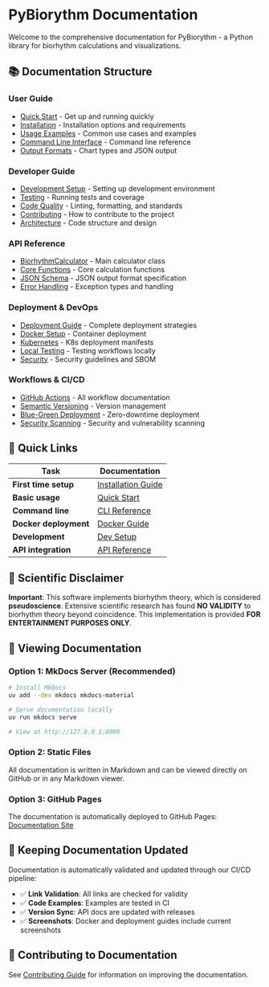 # PyBiorythm Documentation

Welcome to the comprehensive documentation for PyBiorythm - a Python library for biorhythm calculations and visualizations.

## 📚 Documentation Structure

### User Guide
- [Quick Start](user-guide/quick-start.md) - Get up and running quickly
- [Installation](user-guide/installation.md) - Installation options and requirements
- [Usage Examples](user-guide/usage-examples.md) - Common use cases and examples
- [Command Line Interface](user-guide/cli.md) - Command line reference
- [Output Formats](user-guide/output-formats.md) - Chart types and JSON output

### Developer Guide
- [Development Setup](developer-guide/setup.md) - Setting up development environment
- [Testing](developer-guide/testing.md) - Running tests and coverage
- [Code Quality](developer-guide/code-quality.md) - Linting, formatting, and standards
- [Contributing](developer-guide/contributing.md) - How to contribute to the project
- [Architecture](developer-guide/architecture.md) - Code structure and design

### API Reference
- [BiorhythmCalculator](api/calculator.md) - Main calculator class
- [Core Functions](api/core.md) - Core calculation functions
- [JSON Schema](api/json-schema.md) - JSON output format specification
- [Error Handling](api/errors.md) - Exception types and handling

### Deployment & DevOps
- [Deployment Guide](deployment/deployment-guide.md) - Complete deployment strategies
- [Docker Setup](deployment/docker.md) - Container deployment
- [Kubernetes](deployment/kubernetes.md) - K8s deployment manifests
- [Local Testing](deployment/local-testing.md) - Testing workflows locally
- [Security](deployment/security.md) - Security guidelines and SBOM

### Workflows & CI/CD
- [GitHub Actions](workflows/github-actions.md) - All workflow documentation
- [Semantic Versioning](workflows/semantic-versioning.md) - Version management
- [Blue-Green Deployment](workflows/blue-green.md) - Zero-downtime deployment
- [Security Scanning](workflows/security.md) - Security and vulnerability scanning

## 🚀 Quick Links

| Task | Documentation |
|------|---------------|
| **First time setup** | [Installation Guide](user-guide/installation.md) |
| **Basic usage** | [Quick Start](user-guide/quick-start.md) |
| **Command line** | [CLI Reference](user-guide/cli.md) |
| **Docker deployment** | [Docker Guide](deployment/docker.md) |
| **Development** | [Dev Setup](developer-guide/setup.md) |
| **API integration** | [API Reference](api/calculator.md) |

## 🔬 Scientific Disclaimer

**Important**: This software implements biorhythm theory, which is considered **pseudoscience**. Extensive scientific research has found **NO VALIDITY** to biorhythm theory beyond coincidence. This implementation is provided **FOR ENTERTAINMENT PURPOSES ONLY**.

## 📖 Viewing Documentation

### Option 1: MkDocs Server (Recommended)
```bash
# Install MkDocs
uv add --dev mkdocs mkdocs-material

# Serve documentation locally
uv run mkdocs serve

# View at http://127.0.0.1:8000
```

### Option 2: Static Files
All documentation is written in Markdown and can be viewed directly on GitHub or in any Markdown viewer.

### Option 3: GitHub Pages
The documentation is automatically deployed to GitHub Pages: [Documentation Site](https://dkdndes.github.io/pybiorythm/)

## 🔄 Keeping Documentation Updated

Documentation is automatically validated and updated through our CI/CD pipeline:
- ✅ **Link Validation**: All links are checked for validity
- ✅ **Code Examples**: Examples are tested in CI
- ✅ **Version Sync**: API docs are updated with releases
- ✅ **Screenshots**: Docker and deployment guides include current screenshots

## 📝 Contributing to Documentation

See [Contributing Guide](developer-guide/contributing.md#documentation) for information on improving the documentation.